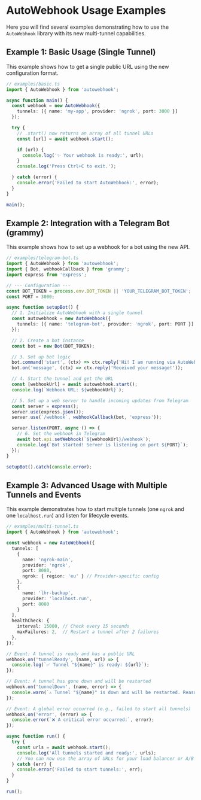 # AutoWebhook Usage Examples

Here you will find several examples demonstrating how to use the `AutoWebhook` library with its new multi-tunnel capabilities.

## Example 1: Basic Usage (Single Tunnel)

This example shows how to get a single public URL using the new configuration format.

```typescript
// examples/basic.ts
import { AutoWebhook } from 'autowebhook';

async function main() {
  const webhook = new AutoWebhook({
    tunnels: [{ name: 'my-app', provider: 'ngrok', port: 3000 }]
  });

  try {
    // .start() now returns an array of all tunnel URLs
    const [url] = await webhook.start();

    if (url) {
      console.log('✨ Your webhook is ready:', url);
    }
    console.log('Press Ctrl+C to exit.');

  } catch (error) { 
    console.error('Failed to start AutoWebhook:', error);
  }
}

main();
```

## Example 2: Integration with a Telegram Bot (grammy)

This example shows how to set up a webhook for a bot using the new API.

```typescript
// examples/telegram-bot.ts
import { AutoWebhook } from 'autowebhook';
import { Bot, webhookCallback } from 'grammy';
import express from 'express';

// --- Configuration ---
const BOT_TOKEN = process.env.BOT_TOKEN || 'YOUR_TELEGRAM_BOT_TOKEN';
const PORT = 3000;

async function setupBot() {
  // 1. Initialize AutoWebhook with a single tunnel
  const autowebhook = new AutoWebhook({
    tunnels: [{ name: 'telegram-bot', provider: 'ngrok', port: PORT }]
  });

  // 2. Create a bot instance
  const bot = new Bot(BOT_TOKEN);

  // 3. Set up bot logic
  bot.command('start', (ctx) => ctx.reply('Hi! I am running via AutoWebhook!'));
  bot.on('message', (ctx) => ctx.reply('Received your message!'));

  // 4. Start the tunnel and get the URL
  const [webhookUrl] = await autowebhook.start();
  console.log(`Webhook URL: ${webhookUrl}`);

  // 5. Set up a web server to handle incoming updates from Telegram
  const server = express();
  server.use(express.json());
  server.use(`/webhook`, webhookCallback(bot, 'express'));

  server.listen(PORT, async () => {
    // 6. Set the webhook in Telegram
    await bot.api.setWebhook(`${webhookUrl}/webhook`);
    console.log(`Bot started! Server is listening on port ${PORT}`);
  });
}

setupBot().catch(console.error);
```

## Example 3: Advanced Usage with Multiple Tunnels and Events

This example demonstrates how to start multiple tunnels (one `ngrok` and one `localhost.run`) and listen for lifecycle events.

```typescript
// examples/multi-tunnel.ts
import { AutoWebhook } from 'autowebhook';

const webhook = new AutoWebhook({
  tunnels: [
    {
      name: 'ngrok-main',
      provider: 'ngrok',
      port: 8080,
      ngrok: { region: 'eu' } // Provider-specific config
    },
    {
      name: 'lhr-backup',
      provider: 'localhost.run',
      port: 8080
    }
  ],
  healthCheck: {
    interval: 15000, // Check every 15 seconds
    maxFailures: 2,  // Restart a tunnel after 2 failures
  },
});

// Event: A tunnel is ready and has a public URL
webhook.on('tunnelReady', (name, url) => {
  console.log(`✅ Tunnel "${name}" is ready: ${url}`);
});

// Event: A tunnel has gone down and will be restarted
webhook.on('tunnelDown', (name, error) => {
  console.warn(`⚠️ Tunnel "${name}" is down and will be restarted. Reason: ${error.message}`);
});

// Event: A global error occurred (e.g., failed to start all tunnels)
webhook.on('error', (error) => {
  console.error(`❌ A critical error occurred:`, error);
});

async function run() {
  try {
    const urls = await webhook.start();
    console.log('All tunnels started and ready:', urls);
    // You can now use the array of URLs for your load balancer or A/B tests
  } catch (err) {
    console.error('Failed to start tunnels:', err);
  }
}

run();
```
